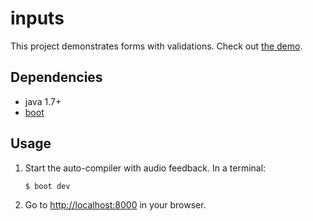 # inputs

This project demonstrates forms with validations. Check out [the demo][3].

## Dependencies

- java 1.7+
- [boot][1]

## Usage

1. Start the auto-compiler with audio feedback. In a terminal:

    ```bash
    $ boot dev
    ```

2. Go to [http://localhost:8000][2] in your browser.

[1]: https://github.com/boot-clj/boot
[2]: http://localhost:8000
[3]: https://hoplon.github.io/demos/validated-form/
